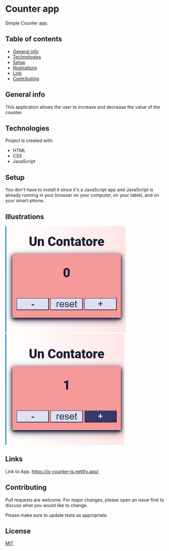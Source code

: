 # Counter app
Simple Counter app. 

## Table of contents
* [General info](#general-info)
* [Technologies](#technologies)
* [Setup](#setup)
* [Illustrations](#illustrations)
* [Link](#illustrations)
* [Contributing](#contributing)

## General info
This application allows the user to increase and decrease the value of the counter.
	
## Technologies
Project is created with:
* HTML
* CSS
* JavaScript
	
## Setup
You don't have to install it since it's a JavaScript app and JavaScript is already running in your browser on your computer, on your tablet, and on your smart-phone.

## Illustrations
![Initial Screen](asset/image/app_img1.png)![After Screen](asset/image/app_img2.png)

## Links
Link to App.
https://js-counter-js.netlify.app/

## Contributing
Pull requests are welcome. For major changes, please open an issue first to discuss what you would like to change.

Please make sure to update tests as appropriate.

## License
[MIT](https://choosealicense.com/licenses/mit/)
